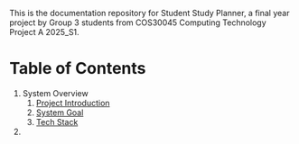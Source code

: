 This is the documentation repository for Student Study Planner, a final year project by Group 3 students from COS30045 Computing Technology Project A 2025_S1.
# Table of Contents
1. System Overview
	1. [Project Introduction](System%20Overview/1.1%20Project%20Introduction.md)
	2. [System Goal](System%20Overview/1.2%20System%20Goal.md)
	3. [Tech Stack](System%20Overview/1.3%20Tech%20Stack.md)
2. 